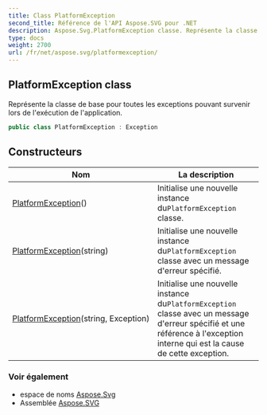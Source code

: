 ```yaml
---
title: Class PlatformException
second_title: Référence de l'API Aspose.SVG pour .NET
description: Aspose.Svg.PlatformException classe. Représente la classe de base pour toutes les exceptions pouvant survenir lors de lexécution de lapplication.
type: docs
weight: 2700
url: /fr/net/aspose.svg/platformexception/
---
```

## PlatformException class

Représente la classe de base pour toutes les exceptions pouvant survenir lors de l'exécution de l'application.

```csharp
public class PlatformException : Exception
```

## Constructeurs

| Nom | La description |
| --- | --- |
| [PlatformException](platformexception/#constructor)() | Initialise une nouvelle instance du`PlatformException` classe. |
| [PlatformException](platformexception/#constructor_1)(string) | Initialise une nouvelle instance du`PlatformException` classe avec un message d'erreur spécifié. |
| [PlatformException](platformexception/#constructor_2)(string, Exception) | Initialise une nouvelle instance du`PlatformException` classe avec un message d'erreur spécifié et une référence à l'exception interne qui est la cause de cette exception. |

### Voir également

* espace de noms [Aspose.Svg](../../aspose.svg/)
* Assemblée [Aspose.SVG](../../)


